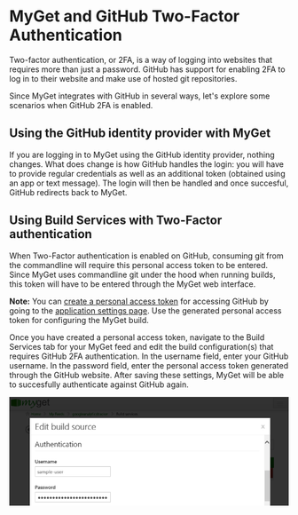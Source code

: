 ﻿# MyGet and GitHub Two-Factor Authentication

Two-factor authentication, or 2FA, is a way of logging into websites that requires more than just a password. GitHub has support for enabling 2FA to log in to their website and make use of hosted git repositories.

Since MyGet integrates with GitHub in several ways, let's explore some scenarios when GitHub 2FA is enabled.

## Using the GitHub identity provider with MyGet

If you are logging in to MyGet using the GitHub identity provider, nothing changes. What does change is how GitHub handles the login: you will have to provide regular credentials as well as an additional token (obtained using an app or text message). The login will then be handled and once succesful, GitHub redirects back to MyGet.

## Using Build Services with Two-Factor authentication

When Two-Factor authentication is enabled on GitHub, consuming git from the commandline will require this personal access token to be entered. Since MyGet uses commandline git under the hood when running builds, this token will have to be entered through the MyGet web interface.

<p class="alert alert-info">
    <strong>Note:</strong> You can <a href="https://help.github.com/articles/creating-an-access-token-for-command-line-use">create a personal access token</a> for accessing GitHub by going to the <a href="https://github.com/settings/applications">application settings page</a>. Use the generated personal access token  for configuring the MyGet build.
</p>

Once you have created a personal access token, navigate to the Build Services tab for your MyGet feed and edit the build configuration(s) that requires GitHub 2FA authentication. In the username field, enter your GitHub username. In the password field, enter the personal access token generated through the GitHub website. After saving these settings, MyGet will be able to succesfully authenticate against GitHub again.

![Entering GitHub Two-Factor authentication credentials - MyGet Build Services](Images/2fa-credentials.png)  